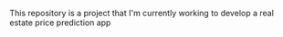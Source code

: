 This repository is a project that I'm currently working to develop a real estate price prediction app

